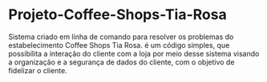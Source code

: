 # Projeto-Coffee-Shops-Tia-Rosa
Sistema criado em linha de comando para resolver os problemas do estabelecimento Coffee Shops Tia Rosa.
é um código simples, que possibilita a interação do cliente com a loja por meio desse sistema visando a
organização e a segurança de dados do cliente, com o objetivo de fidelizar o cliente.
